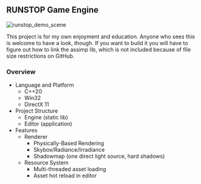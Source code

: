 ## RUNSTOP Game Engine 

![runstop_demo_scene](https://user-images.githubusercontent.com/30025913/119792509-091b6080-bed6-11eb-99ca-4fe389259724.png)

This project is for my own enjoyment and education. Anyone who sees this is welcome to have a look, though. If you want to build it you will have to figure out how to link the assimp lib, which is not included because of file size restrictions on GitHub.

### Overview
* Language and Platform
  * C++20
  * Win32
  * DirectX 11
* Project Structure
  * Engine (static lib)
  * Editor (application)
* Features
  * Renderer
    * Physically-Based Rendering
    * Skybox/Radiance/Irradiance
    * Shadowmap (one direct light source, hard shadows)
  * Resource System
    * Multi-threaded asset loading
    * Asset hot reload in editor

